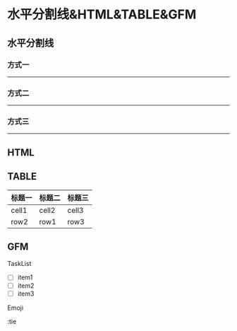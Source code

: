 # 水平分割线&HTML&TABLE&GFM

## 水平分割线

### 方式一
---
### 方式二
***
### 方式三
___

## HTML


## TABLE

| 标题一| 标题二| 标题三|
|------|------|------|
|cell1 |cell2 |cell3 |
|row2  |row1  |row3  |

## GFM  

TaskList

- [ ] item1
- [ ] item2
- [ ] item3

Emoji

  :tie
